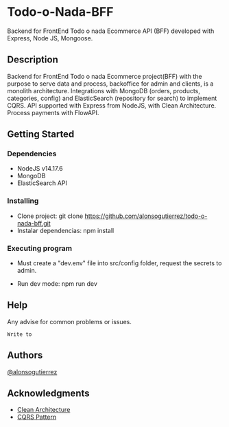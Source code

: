# Todo-o-Nada-BFF

Backend for FrontEnd Todo o nada Ecommerce API (BFF) developed with Express, Node JS, Mongoose.

## Description

Backend for FrontEnd Todo o nada Ecommerce project(BFF) with the purpose to serve data and process, backoffice for admin and clients, is a monolith architecture.
Integrations with MongoDB (orders, products, categories, config) and ElasticSearch (repository for search) to implement CQRS.
API supported with Express from NodeJS, with Clean Architecture.
Process payments with FlowAPI.

## Getting Started

### Dependencies

- NodeJS v14.17.6
- MongoDB
- ElasticSearch API

### Installing

- Clone project: git clone https://github.com/alonsogutierrez/todo-o-nada-bff.git
- Instalar dependencias: npm install

### Executing program

- Must create a "dev.env" file into src/config folder, request the secrets to admin.

- Run dev mode: npm run dev

## Help

Any advise for common problems or issues.

```
Write to
```

## Authors

[@alonsogutierrez](https://www.linkedin.com/in/alonso-guti%C3%A9rrez-b27370126/)

## Acknowledgments

- [Clean Architecture](https://blog.cleancoder.com/uncle-bob/2012/08/13/the-clean-architecture.html)
- [CQRS Pattern](https://microservices.io/patterns/data/cqrs.html)
